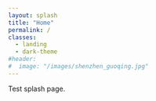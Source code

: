 ```yaml
---
layout: splash
title: "Home"
permalink: /
classes:
  - landing
  - dark-theme
#header:
#  image: "/images/shenzhen_guoqing.jpg"
---
```

<body class="layout--splash landing dark-theme">
Test splash page.
